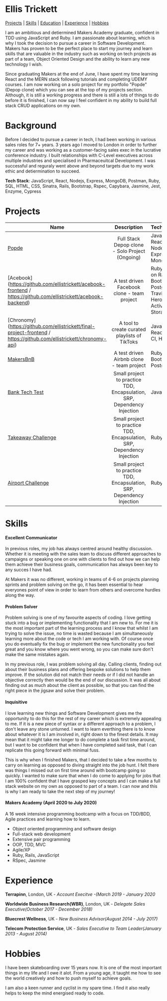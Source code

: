 # Ellis Trickett

[Projects](#Projects) | [Skills](#Skills) | [Education](#Education) | [Experience](#Experience) | [Hobbies](#Hobbies) 

I am an ambitious and detiermined Makers Academy graduate, confident in TDD using JavaScript and Ruby. I am passionate about learning, which is why I took the decision to pursue a career in Software Development. Makers has proven to be the perfect place to start my journey and learn skills that are valuable in the industry such as working on tech projects as part of a team, Object Oriented Design and the ability to learn any new technology I wish.

Since graduating Makers at the end of June, I have spent my time learning React and the MERN stack following tutorials and completing UDEMY courses. I am now working on a solo project for my portfolio "Popde" (Depop clone) which you can see at the top of my projects section. Although, it is still a working progress and there is still a lots of things to do before it is finished, I can now say I feel confident in my ability to build full stack CRUD applications on my own. 

# Background

Before I decided to pursue a career in tech, I had been working in various sales roles for 7+ years. 3 years ago I moved to London in order to further my career and was working as a customer-facing sales exec in the lucrative conference industry. I built relationships with C-Level executives across multiple industries and specialised in Pharmaceuitcal Development. I was successful and reguraly went above and beyond targets due to my work ethic and detiermination to succeed.

**Tech Stack**: JavaScript, React, Nodejs, Express, MongoDB, Postman, Ruby, SQL, HTML, CSS,  Sinatra, Rails,  Bootstrap, Rspec, Capybara, Jasmine, Jest, Enzyme, Cypress


# Projects


| Name                       | Description                                                                   | Technologies                     |  Testing                           |
| -------------------------- |:-----------------------------------------------------------------------------:|:-------------------|-------------------|
| [Popde](https://github.com/ellistrickett/popde)      | Full Stack Depop clone - Solo Project (Ongoing)                | JavaScript, React, Nodejs, Express, MongoDB          |   Postman    |
| [Acebook](https://github.com/ellistrickett/acebook-frontend / https://github.com/ellistrickett/acebook-backend)      | A test driven Facebook clone - team project                | Ruby, Ruby on Rails, Bootstrap, PostgreSQL, Travis CI, Heroku, Active Storage           | RSpec, Capybara      |
[Chronomy](https://github.com/ellistrickett/final-project-frontend / https://github.com/ellistrickett/chronomy-api)            | A tool to create curated playlists of TikToks  | JavaScript, React, Travis CI, Heroku        | Cypress, Jest, Enzyme       | 
| [MakersBnB](https://github.com/ellistrickett/Makersbnb)       | A test driven Airbnb clone - team project                                         | Ruby, Sinatra, Bootstrap, PostgreSQL           | RSpec, Capybara                    |
| [Bank Tech Test](https://github.com/ellistrickett/bank-tech-test)            | Small project to practice TDD, Encapsulation, SRP, Dependency Injection  | Javascript         | Jest       |   
| [Takeaway Challenge](https://github.com/ellistrickett/takeaway-challenge)            | Small project to practice TDD, Encapsulation, SRP, Dependency Injection  | Ruby         | RSpec       | 
[Airport Challenge](https://github.com/ellistrickett/airport_challenge)            | Small project to practice TDD, Encapsulation, SRP, Dependency Injection  | Ruby         | RSpec       | 


# Skills

#### Excellent Communicator

In previous roles, my job has always centred around healthy discussion. Whether it is meeting with the sales team to discuss different approaches to campaigns or speaking one on one with clients to find out how we can help them achieve their business goals, communication has always been key to any succes I have had. 

At Makers it was no different, working in teams of 4-6 on projects planning sprints and problem solving on the go, it has been essential to hear everyones point of view in order to learn from others and overcome hurdles along the way.

#### Problem Solver

Problem solving is one of my favourite aspects of coding. I love getting stuck into a bug or implementing functionality that I am new to. For me it is the most important part of the learning process and I know that whilst I am trying to solve the issue, no time is wasted because I am simultaneously learning more about the code or tech I am working with. Of course once you do eventually fix the bug or implement the new functionality you feel great and you know where you went wrong, so you can make sure don't make the same mistakes again.

In my previous role, I was problem solving all day. Calling clients, finding out about their business plans and offering bespoke solutions to help them improve. If the solution did not match their needs or if I did not handle an objective correctly then would be the end of our discussion. It was all about finding out as much about the client as possible, so that you can find the right piece in the jigsaw and solve their problem.

#### Inquisitive 

I love learning new things and Software Development gives me the opportunity to do this for the rest of my career which is extremely appealing to me. If it is a new piece of syntax or a different approach to a problem, I don't leave any stone unturned. I want to learn everthing there is to know about whatever it is I am involved in, right down to the finest details. It may mean that it might take me longer to do complete a task first time around, but I want to be confident that when I have completed said task, that I can replicate this going forward with minimal fuss. 

This is why when I finished Makers, that I decided to take a few months to carry on learning as opposed to diving straight into the job hunt. I felt there was things I missed out on first time around with bootcamp going so quickly. I wanted to make sure that when I do come to applying for jobs that I am 100% confident that I have grasped key concepts and I can make a full stack website on my own as opposed to part of a team. I can now and this is why I am ready to take the next step of my journey!

#### Makers Academy (April 2020 to July 2020)

A 16 week intensive programming bootcamp with a focus on TDD/BDD, Agile practices and learning how to learn.
- Object oriented programming and software design
- Full-stack web development
- Extensive pair programming
- OOP, TDD, MVC
- Agile/XP
- Ruby, Rails, JavaScript
- RSpec, Jasmine

# Experience

**Terrapinn**, London, UK - *Account Execitve -(March 2019 - January 2020*

**Worldwide Business Research(WBR)**, London, UK - *Delegate Sales Executive(October 2017 - December 2018)*

**Bluecrest Wellness**, UK - *New Business Advisor(August 2014 - July 2017)*

**Telecom Protection Service**, UK - *Sales Executive to Team Leader(January 2013 - August 2014)* 

# Hobbies

I have been skateboarding over 15 years now. It is one of the most important things in my life and I owe it alot. From a young age, it taught me how to see the world creatively and how to push myself to achieve goals.

I am also a keen runner and cyclist in my spare time. I find it also really helps to keep the mind energised ready to code.
